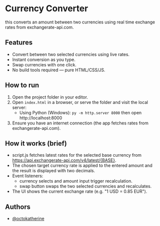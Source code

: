 # Currency Converter

this converts an amount between two currencies using real time exchange rates from exchangerate-api.com.

## Features
- Convert between two selected currencies using live rates.
- Instant conversion as you type.
- Swap currencies with one click.
- No build tools required — pure HTML/CSS/JS.

## How to run
1. Open the project folder in your editor.
2. Open `index.html` in a browser, or serve the folder and visit the local server:
   - Using Python (Windows): `py -m http.server 8000` then open http://localhost:8000
3. Ensure you have an internet connection (the app fetches rates from exchangerate-api.com).

## How it works (brief)
- script.js fetches latest rates for the selected base currency from https://api.exchangerate-api.com/v4/latest/{BASE}.
- The chosen target currency rate is applied to the entered amount and the result is displayed with two decimals.
- Event listeners:
  - currency selects and amount input trigger recalculation.
  - swap button swaps the two selected currencies and recalculates.
- The UI shows the current exchange rate (e.g. "1 USD = 0.85 EUR").

## Authors
- [@octokatherine](https://github.com/Giftkanene)




